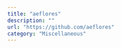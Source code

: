 ```yaml
---
title: "aeflores"
description: ""
url: "https://github.com/aeflores"
category: "Miscellaneous"
---
```


